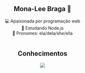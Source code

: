 <div align="center">
 <h2>Mona-Lee Braga 🖤</h2>
</div>

<div align="center">
 <div>💻 Apaixonada por programação web</div>
 <div>📔 Estudando Node.js</div>
 <div>👩 Pronomes: ela/dela/she/ella</div>
</div>
<br>

<div align="center">
 <h2>Conhecimentos</h2>
</div>
<p align="center">
 <a href="https://skillicons.dev" target="_blank">
   <img src="https://skillicons.dev/icons?i=html,css,js,vue,nodejs,jquery,mysql,mongodb&theme=light" />
 </a>
</p>
